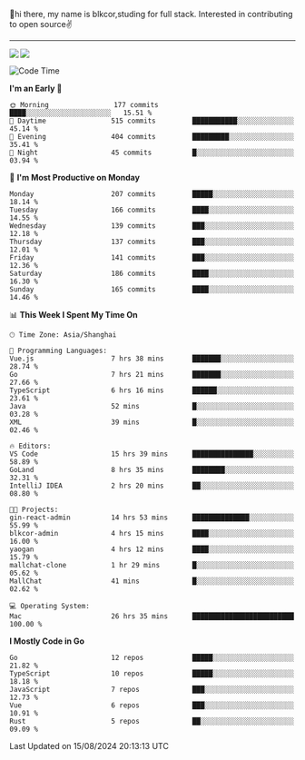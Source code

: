 👋hi there, my name is blkcor,studing for full stack.
Interested in contributing to open source✌️

<hr/>

![](https://github-readme-stats.vercel.app/api?username=blkcor)
<a href="https://github.com/blkcor/github-readme-stats">
    <img align="left" src="https://github-readme-stats.vercel.app/api/top-langs/?username=blkcor&hide=jupyter%20notebook,shaderlab,tex,c%23&langs_count=9" />
</a>


<!--START_SECTION:waka-->
![Code Time](http://img.shields.io/badge/Code%20Time-1%2C258%20hrs%2021%20mins-blue)

**I'm an Early 🐤** 

```text
🌞 Morning                177 commits         ████░░░░░░░░░░░░░░░░░░░░░   15.51 % 
🌆 Daytime                515 commits         ███████████░░░░░░░░░░░░░░   45.14 % 
🌃 Evening                404 commits         █████████░░░░░░░░░░░░░░░░   35.41 % 
🌙 Night                  45 commits          █░░░░░░░░░░░░░░░░░░░░░░░░   03.94 % 
```
📅 **I'm Most Productive on Monday** 

```text
Monday                   207 commits         █████░░░░░░░░░░░░░░░░░░░░   18.14 % 
Tuesday                  166 commits         ████░░░░░░░░░░░░░░░░░░░░░   14.55 % 
Wednesday                139 commits         ███░░░░░░░░░░░░░░░░░░░░░░   12.18 % 
Thursday                 137 commits         ███░░░░░░░░░░░░░░░░░░░░░░   12.01 % 
Friday                   141 commits         ███░░░░░░░░░░░░░░░░░░░░░░   12.36 % 
Saturday                 186 commits         ████░░░░░░░░░░░░░░░░░░░░░   16.30 % 
Sunday                   165 commits         ████░░░░░░░░░░░░░░░░░░░░░   14.46 % 
```


📊 **This Week I Spent My Time On** 

```text
🕑︎ Time Zone: Asia/Shanghai

💬 Programming Languages: 
Vue.js                   7 hrs 38 mins       ███████░░░░░░░░░░░░░░░░░░   28.74 % 
Go                       7 hrs 21 mins       ███████░░░░░░░░░░░░░░░░░░   27.66 % 
TypeScript               6 hrs 16 mins       ██████░░░░░░░░░░░░░░░░░░░   23.61 % 
Java                     52 mins             █░░░░░░░░░░░░░░░░░░░░░░░░   03.28 % 
XML                      39 mins             █░░░░░░░░░░░░░░░░░░░░░░░░   02.46 % 

🔥 Editors: 
VS Code                  15 hrs 39 mins      ███████████████░░░░░░░░░░   58.89 % 
GoLand                   8 hrs 35 mins       ████████░░░░░░░░░░░░░░░░░   32.31 % 
IntelliJ IDEA            2 hrs 20 mins       ██░░░░░░░░░░░░░░░░░░░░░░░   08.80 % 

🐱‍💻 Projects: 
gin-react-admin          14 hrs 53 mins      ██████████████░░░░░░░░░░░   55.99 % 
blkcor-admin             4 hrs 15 mins       ████░░░░░░░░░░░░░░░░░░░░░   16.00 % 
yaogan                   4 hrs 12 mins       ████░░░░░░░░░░░░░░░░░░░░░   15.79 % 
mallchat-clone           1 hr 29 mins        █░░░░░░░░░░░░░░░░░░░░░░░░   05.62 % 
MallChat                 41 mins             █░░░░░░░░░░░░░░░░░░░░░░░░   02.62 % 

💻 Operating System: 
Mac                      26 hrs 35 mins      █████████████████████████   100.00 % 
```

**I Mostly Code in Go** 

```text
Go                       12 repos            █████░░░░░░░░░░░░░░░░░░░░   21.82 % 
TypeScript               10 repos            █████░░░░░░░░░░░░░░░░░░░░   18.18 % 
JavaScript               7 repos             ███░░░░░░░░░░░░░░░░░░░░░░   12.73 % 
Vue                      6 repos             ███░░░░░░░░░░░░░░░░░░░░░░   10.91 % 
Rust                     5 repos             ██░░░░░░░░░░░░░░░░░░░░░░░   09.09 % 
```




 Last Updated on 15/08/2024 20:13:13 UTC
<!--END_SECTION:waka-->



